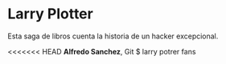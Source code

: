 # Larry Plotter

Esta saga de libros cuenta la historia de un hacker excepcional.

<<<<<<< HEAD
**Alfredo Sanchez**, Git $ larry potrer fans
